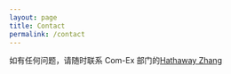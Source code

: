```yaml
---
layout: page
title: Contact
permalink: /contact
---
```


如有任何问题，请随时联系 Com-Ex 部门的[Hathaway Zhang](mailto:hathaway.zhang@molnlycke.com)
